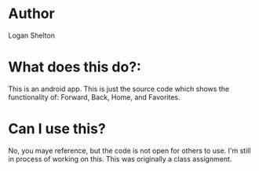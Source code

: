 # Author
Logan Shelton

# What does this do?:
This is an android app. This is just the source code which shows the functionality of: Forward, Back, Home, and Favorites.

# Can I use this?
No, you maye reference, but the code is not open for others to use. I'm still in process of working on this. This was originally a class assignment.
